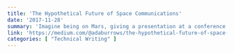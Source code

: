 ```yaml
---
title: 'The Hypothetical Future of Space Communications'
date: '2017-11-28'
summary: 'Imagine being on Mars, giving a presentation at a conference on Earth with real time audio and video (or VR even). All it might possibly require is a sufficient amount of planning to store separated entangled photon pairs in both locations and proper timing of a signal to initiate the protocol a suitable time before the presentation. This means we’d still experience a delay, but it would only happen before the stream starts — like a sort of quantum buffering. Of course, this is my imagination running wild. Science will still have see if it’s even possible.'
link: 'https://medium.com/@adaburrows/the-hypothetical-future-of-space-communications-ebe9febfbd80'
categories: [ "Technical Writing" ]
---
```

